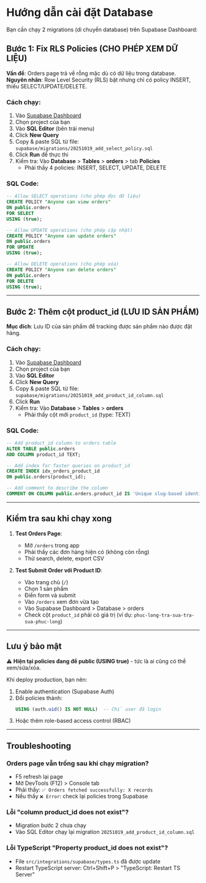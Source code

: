 # Hướng dẫn cài đặt Database

Bạn cần chạy 2 migrations (di chuyển database) trên Supabase Dashboard:

## Bước 1: Fix RLS Policies (CHO PHÉP XEM DỮ LIỆU)

**Vấn đề**: Orders page trả về rỗng mặc dù có dữ liệu trong database.  
**Nguyên nhân**: Row Level Security (RLS) bật nhưng chỉ có policy INSERT, thiếu SELECT/UPDATE/DELETE.

### Cách chạy:

1. Vào [Supabase Dashboard](https://supabase.com/dashboard)
2. Chọn project của bạn
3. Vào **SQL Editor** (bên trái menu)
4. Click **New Query**
5. Copy & paste SQL từ file: `supabase/migrations/20251019_add_select_policy.sql`
6. Click **Run** để thực thi
7. Kiểm tra: Vào **Database** > **Tables** > **orders** > tab **Policies**
   - Phải thấy 4 policies: INSERT, SELECT, UPDATE, DELETE

### SQL Code:
```sql
-- Allow SELECT operations (cho phép đọc dữ liệu)
CREATE POLICY "Anyone can view orders"
ON public.orders
FOR SELECT
USING (true);

-- Allow UPDATE operations (cho phép cập nhật)
CREATE POLICY "Anyone can update orders"
ON public.orders
FOR UPDATE
USING (true);

-- Allow DELETE operations (cho phép xóa)
CREATE POLICY "Anyone can delete orders"
ON public.orders
FOR DELETE
USING (true);
```

---

## Bước 2: Thêm cột product_id (LƯU ID SẢN PHẨM)

**Mục đích**: Lưu ID của sản phẩm để tracking được sản phẩm nào được đặt hàng.

### Cách chạy:

1. Vào [Supabase Dashboard](https://supabase.com/dashboard)
2. Chọn project của bạn
3. Vào **SQL Editor**
4. Click **New Query**
5. Copy & paste SQL từ file: `supabase/migrations/20251019_add_product_id_column.sql`
6. Click **Run**
7. Kiểm tra: Vào **Database** > **Tables** > **orders**
   - Phải thấy cột mới `product_id` (type: TEXT)

### SQL Code:
```sql
-- Add product_id column to orders table
ALTER TABLE public.orders 
ADD COLUMN product_id TEXT;

-- Add index for faster queries on product_id
CREATE INDEX idx_orders_product_id 
ON public.orders(product_id);

-- Add comment to describe the column
COMMENT ON COLUMN public.orders.product_id IS 'Unique slug-based identifier for the product (format: store-category-product)';
```

---

## Kiểm tra sau khi chạy xong

1. **Test Orders Page**:
   - Mở `/orders` trong app
   - Phải thấy các đơn hàng hiện có (không còn rỗng)
   - Thử search, delete, export CSV

2. **Test Submit Order với Product ID**:
   - Vào trang chủ (`/`)
   - Chọn 1 sản phẩm
   - Điền form và submit
   - Vào `/orders` xem đơn vừa tạo
   - Vào Supabase Dashboard > Database > orders
   - Check cột `product_id` phải có giá trị (ví dụ: `phuc-long-tra-sua-tra-sua-phuc-long`)

---

## Lưu ý bảo mật

⚠️ **Hiện tại policies đang để public (USING true)** - tức là ai cũng có thể xem/sửa/xóa.

Khi deploy production, bạn nên:
1. Enable authentication (Supabase Auth)
2. Đổi policies thành:
   ```sql
   USING (auth.uid() IS NOT NULL)  -- Chỉ user đã login
   ```
3. Hoặc thêm role-based access control (RBAC)

---

## Troubleshooting

### Orders page vẫn trống sau khi chạy migration?
- F5 refresh lại page
- Mở DevTools (F12) > Console tab
- Phải thấy: `✅ Orders fetched successfully: X records`
- Nếu thấy `❌ Error`: check lại policies trong Supabase

### Lỗi "column product_id does not exist"?
- Migration bước 2 chưa chạy
- Vào SQL Editor chạy lại migration `20251019_add_product_id_column.sql`

### Lỗi TypeScript "Property product_id does not exist"?
- File `src/integrations/supabase/types.ts` đã được update
- Restart TypeScript server: Ctrl+Shift+P > "TypeScript: Restart TS Server"
